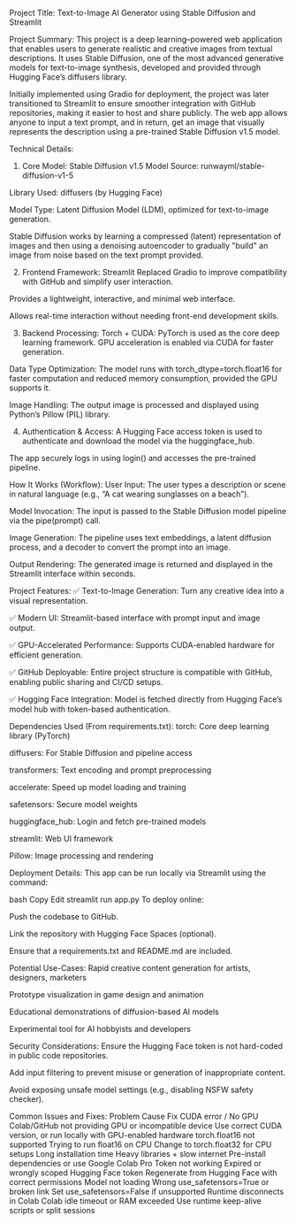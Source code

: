 Project Title:
Text-to-Image AI Generator using Stable Diffusion and Streamlit

Project Summary:
This project is a deep learning–powered web application that enables users to generate realistic and creative images from textual descriptions. It uses Stable Diffusion, one of the most advanced generative models for text-to-image synthesis, developed and provided through Hugging Face’s diffusers library.

Initially implemented using Gradio for deployment, the project was later transitioned to Streamlit to ensure smoother integration with GitHub repositories, making it easier to host and share publicly. The web app allows anyone to input a text prompt, and in return, get an image that visually represents the description using a pre-trained Stable Diffusion v1.5 model.

Technical Details:
1. Core Model: Stable Diffusion v1.5
Model Source: runwayml/stable-diffusion-v1-5

Library Used: diffusers (by Hugging Face)

Model Type: Latent Diffusion Model (LDM), optimized for text-to-image generation.

Stable Diffusion works by learning a compressed (latent) representation of images and then using a denoising autoencoder to gradually "build" an image from noise based on the text prompt provided.

2. Frontend Framework: Streamlit
Replaced Gradio to improve compatibility with GitHub and simplify user interaction.

Provides a lightweight, interactive, and minimal web interface.

Allows real-time interaction without needing front-end development skills.

3. Backend Processing:
Torch + CUDA: PyTorch is used as the core deep learning framework. GPU acceleration is enabled via CUDA for faster generation.

Data Type Optimization: The model runs with torch_dtype=torch.float16 for faster computation and reduced memory consumption, provided the GPU supports it.

Image Handling: The output image is processed and displayed using Python’s Pillow (PIL) library.

4. Authentication & Access:
A Hugging Face access token is used to authenticate and download the model via the huggingface_hub.

The app securely logs in using login() and accesses the pre-trained pipeline.

How It Works (Workflow):
User Input: The user types a description or scene in natural language (e.g., “A cat wearing sunglasses on a beach”).

Model Invocation: The input is passed to the Stable Diffusion model pipeline via the pipe(prompt) call.

Image Generation: The pipeline uses text embeddings, a latent diffusion process, and a decoder to convert the prompt into an image.

Output Rendering: The generated image is returned and displayed in the Streamlit interface within seconds.

Project Features:
✅ Text-to-Image Generation: Turn any creative idea into a visual representation.

✅ Modern UI: Streamlit-based interface with prompt input and image output.

✅ GPU-Accelerated Performance: Supports CUDA-enabled hardware for efficient generation.

✅ GitHub Deployable: Entire project structure is compatible with GitHub, enabling public sharing and CI/CD setups.

✅ Hugging Face Integration: Model is fetched directly from Hugging Face’s model hub with token-based authentication.

Dependencies Used (From requirements.txt):
torch: Core deep learning library (PyTorch)

diffusers: For Stable Diffusion and pipeline access

transformers: Text encoding and prompt preprocessing

accelerate: Speed up model loading and training

safetensors: Secure model weights

huggingface_hub: Login and fetch pre-trained models

streamlit: Web UI framework

Pillow: Image processing and rendering

Deployment Details:
This app can be run locally via Streamlit using the command:

bash
Copy
Edit
streamlit run app.py
To deploy online:

Push the codebase to GitHub.

Link the repository with Hugging Face Spaces (optional).

Ensure that a requirements.txt and README.md are included.

Potential Use-Cases:
Rapid creative content generation for artists, designers, marketers

Prototype visualization in game design and animation

Educational demonstrations of diffusion-based AI models

Experimental tool for AI hobbyists and developers

Security Considerations:
Ensure the Hugging Face token is not hard-coded in public code repositories.

Add input filtering to prevent misuse or generation of inappropriate content.

Avoid exposing unsafe model settings (e.g., disabling NSFW safety checker).

Common Issues and Fixes:
Problem	Cause	Fix
CUDA error / No GPU	Colab/GitHub not providing GPU or incompatible device	Use correct CUDA version, or run locally with GPU-enabled hardware
torch.float16 not supported	Trying to run float16 on CPU	Change to torch.float32 for CPU setups
Long installation time	Heavy libraries + slow internet	Pre-install dependencies or use Google Colab Pro
Token not working	Expired or wrongly scoped Hugging Face token	Regenerate from Hugging Face with correct permissions
Model not loading	Wrong use_safetensors=True or broken link	Set use_safetensors=False if unsupported
Runtime disconnects in Colab	Colab idle timeout or RAM exceeded	Use runtime keep-alive scripts or split sessions
